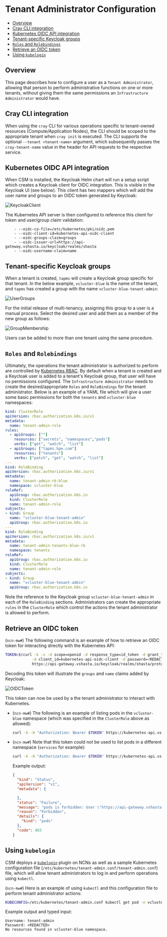 # Tenant Administrator Configuration

- [Overview](#overview)
- [Cray CLI integration](#cray-cli-integration)
- [Kubernetes OIDC API integration](#kubernetes-oidc-api-integration)
- [Tenant-specific Keycloak groups](#tenant-specific-keycloak-groups)
- [`Roles` and `Rolebindings`](#roles-and-rolebindings)
- [Retrieve an OIDC token](#retrieve-an-oidc-token)
- [Using `kubelogin`](#using-kubelogin)

## Overview

This page describes how to configure a user as a `Tenant Administrator`, allowing that person to perform administrative functions on one or more tenants,
without giving them the same permissions an `Infrastructure Administrator` would have.

## Cray CLI integration

When using the `cray` CLI for various operations specific to tenant-owned resources (Compute/Application Nodes), the CLI should be scoped to the appropriate tenant when `cray init` is executed.
The CLI supports the optional `--tenant <tenant-name>` argument, which subsequently passes the `cray-tenant-name` value in the header for API requests to the respective service.

## Kubernetes OIDC API integration

When CSM is installed, the Keycloak Helm chart will run a setup script which creates a Keycloak client for OIDC integration.
This is visible in the Keycloak UI (see below). This client has two mappers which will add the user name and groups to an OIDC token generated by Keycloak:

![KeycloakClient](images/keycloakclient.png)

The Kubernetes API server is then configured to reference this client for token and user/group claim validation:

```text
    - --oidc-ca-file=/etc/kubernetes/pki/oidc.pem
    - --oidc-client-id=kubernetes-api-oidc-client
    - --oidc-groups-claim=groups
    - --oidc-issuer-url=https://api-gateway.vshasta.io/keycloak/realms/shasta
    - --oidc-username-claim=name
```

## Tenant-specific Keycloak groups

When a tenant is created, `tapms` will create a Keycloak group specific for that tenant. In the below example, `vcluster-blue` is the name of the tenant, and `tapms` has created a group with the name `vcluster-blue-tenant-admin`:

![UserGroups](images/usergroups.png)

For the initial release of multi-tenancy, assigning this group to a user is a manual process. Select the desired user and add them as a member of the new group as follows:

![GroupMembership](images/groupmembership.png)

Users can be added to more than one tenant using the same procedure.

## `Roles` and `Rolebindings`

Ultimately, the operations the tenant administrator is authorized to perform are controlled by [Kubernetes RBAC](https://kubernetes.io/docs/reference/access-authn-authz/rbac/).
By default when a tenant is created and a Keycloak user is added to a tenant's Keycloak group, that user will have no permissions configured.
The `Infrastructure Administrator` needs to create the desired/appropriate `Roles` and `RoleBindings` for the tenant administrator.
Below is an example of a YAML file which will give a user some basic permissions for both the `tenants` and `vcluster-blue` namespaces:

```yaml
kind: ClusterRole
apiVersion: rbac.authorization.k8s.io/v1
metadata:
  name: tenant-admin-role
rules:
  - apiGroups: [""]
    resources: ["secrets", "namespaces","pods"]
    verbs: ["get", "watch", "list"]
  - apiGroups: ["tapms.hpe.com"]
    resources: ["tenants"]
    verbs: ["patch", "get", "watch", "list"]
---
kind: RoleBinding
apiVersion: rbac.authorization.k8s.io/v1
metadata:
  name: tenant-admin-rb-blue
  namespace: vcluster-blue
roleRef:
  apiGroup: rbac.authorization.k8s.io
  kind: ClusterRole
  name: tenant-admin-role
subjects:
- kind: Group
  name: "vcluster-blue-tenant-admin"
  apiGroup: rbac.authorization.k8s.io
---
kind: RoleBinding
apiVersion: rbac.authorization.k8s.io/v1
metadata:
  name: tenant-admin-tenants-blue-rb
  namespace: tenants
roleRef:
  apiGroup: rbac.authorization.k8s.io
  kind: ClusterRole
  name: tenant-admin-role
subjects:
- kind: Group
  name: "vcluster-blue-tenant-admin"
  apiGroup: rbac.authorization.k8s.io
```

Note the reference to the Keycloak group `vcluster-blue-tenant-admin` in each of the `RoleBinding` sections. Administrators can create the appropriate `rules` in the `ClusterRole` which control the actions the tenant administrator is allowed to perform.

## Retrieve an OIDC token

(`ncn-mw#`) The following command is an example of how to retrieve an OIDC token for interacting directly with the Kubernetes API:

```bash
TOKEN=$(curl -k -s -d scope=openid -d response_type=id_token -d grant_type=password \
            -d client_id=kubernetes-api-oidc-client -d password=<REDACTED> -d username=tenant-admin \
            https://api-gateway.vshasta.io/keycloak/realms/shasta/protocol/openid-connect/token | jq -r '.id_token')
```

Decoding this token will illustrate the `groups` and `name` claims added by Keycloak:

![OIDCToken](images/oidctoken.png)

This token can now be used by a the tenant administrator to interact with Kubernetes.

- (`ncn-mw#`) The following is an example of listing pods in the `vcluster-blue` namespace (which was specified in the `ClusterRole` above as allowed):

    ```bash
    curl -k -H "Authorization: Bearer $TOKEN" https://kubernetes-api.vshasta.io:6443/api/v1/namespaces/vcluster-blue/pods
    ```

- (`ncn-mw#`) Note that this token could not be used to list pods in a different namespace (`services` for example):

    ```bash
    curl -k -H "Authorization: Bearer $TOKEN" https://kubernetes-api.vshasta.io:643/api/v1/namespaces/services/pods
    ```

    Example output:

    ```json
    {
      "kind": "Status",
      "apiVersion": "v1",
      "metadata": {

      },
      "status": "Failure",
      "message": "pods is forbidden: User \"https://api-gateway.vshasta.io/keycloak/realms/shasta#tenant-admin\" cannot list resource \"pods\" in API group \"\" in the namespace \"services\"",
      "reason": "Forbidden",
      "details": {
        "kind": "pods"
      },
      "code": 403
    }
    ```

## Using `kubelogin`

CSM deploys a [`kubelogin`](https://github.com/int128/kubelogin) plugin on NCNs as well as a sample Kubernetes configuration file (`/etc/kubernetes/tenant-admin.conf/tenant-admin.conf`)
file, which will allow tenant administrators to log in and perform operations using `kubectl`.

(`ncn-mw#`) Here is an example of using `kubectl` and this configuration file to perform tenant administrator actions:

```bash
KUBECONFIG=/etc/kubernetes/tenant-admin.conf kubectl get pod -n vcluster-blue
```

Example output and typed input:

```text
Username: tenant-admin
Password: <REDACTED>
No resources found in vcluster-blue namespace.
```
